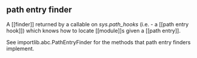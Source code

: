 ## **path entry finder**
A [[finder]] returned by a callable on *sys.path_hooks* (i.e. - a [[path entry hook]]) which knows how to locate [[module]]s given a [[path entry]].

See importlib.abc.PathEntryFinder for the methods that path entry finders implement.